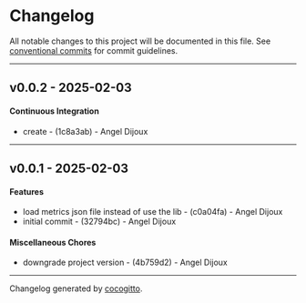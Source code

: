 # Changelog
All notable changes to this project will be documented in this file. See [conventional commits](https://www.conventionalcommits.org/) for commit guidelines.

- - -
## v0.0.2 - 2025-02-03
#### Continuous Integration
- create - (1c8a3ab) - Angel Dijoux

- - -

## v0.0.1 - 2025-02-03
#### Features
- load metrics json file instead of use the lib - (c0a04fa) - Angel Dijoux
- initial commit - (32794bc) - Angel Dijoux
#### Miscellaneous Chores
- downgrade project version - (4b759d2) - Angel Dijoux

- - -

Changelog generated by [cocogitto](https://github.com/cocogitto/cocogitto).